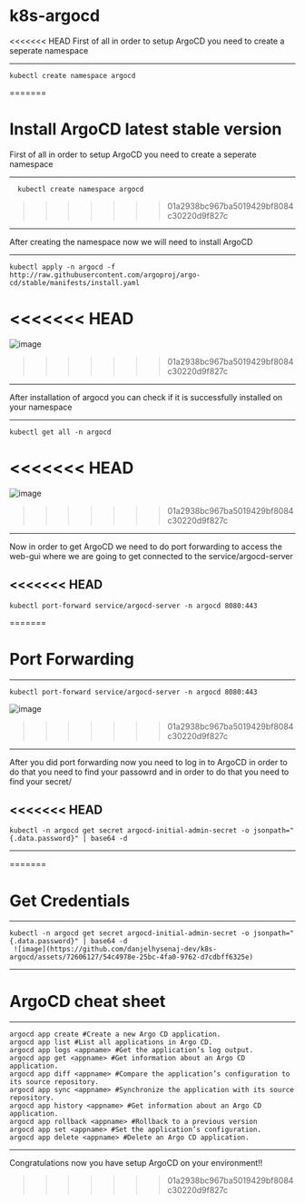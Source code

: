 # k8s-argocd

<<<<<<< HEAD
First of all in order to setup ArgoCD you need to create a seperate namespace

---
	kubectl create namespace argocd
=======
# Install ArgoCD latest stable version
First of all in order to setup ArgoCD you need to create a seperate namespace

---
	  kubectl create namespace argocd
>>>>>>> 01a2938bc967ba5019429bf8084c30220d9f827c
---

After creating the namespace now we will need to install ArgoCD

---
	kubectl apply -n argocd -f http://raw.githubusercontent.com/argoproj/argo-cd/stable/manifests/install.yaml
<<<<<<< HEAD
=======
 ![image](https://github.com/danjelhysenaj-dev/k8s-argocd/assets/72606127/4da244c2-bcd8-4e07-96e3-3d9c3331784c)

>>>>>>> 01a2938bc967ba5019429bf8084c30220d9f827c
---

After installation of argocd you can check if it is successfully installed on your namespace

---
	kubectl get all -n argocd
<<<<<<< HEAD
=======
 ![image](https://github.com/danjelhysenaj-dev/k8s-argocd/assets/72606127/1a8e7a4c-0edc-4d36-8eb9-391a9a6b62f0)

>>>>>>> 01a2938bc967ba5019429bf8084c30220d9f827c
---

Now in order to get ArgoCD we need to do port forwarding to access the web-gui where we are going to get connected to the service/argocd-server

<<<<<<< HEAD
---
	kubectl port-forward service/argocd-server -n argocd 8080:443
=======
# Port Forwarding
---
	kubectl port-forward service/argocd-server -n argocd 8080:443
 ![image](https://github.com/danjelhysenaj-dev/k8s-argocd/assets/72606127/418cf31c-2af2-4137-8a75-70730500ed51)

>>>>>>> 01a2938bc967ba5019429bf8084c30220d9f827c
---

After you did port forwarding now you need to log in to ArgoCD in order to do that you need to find your passowrd and in order to do that you need to find your secret/

<<<<<<< HEAD
---
	kubectl -n argocd get secret argocd-initial-admin-secret -o jsonpath="{.data.password}" | base64 -d
---

=======
# Get Credentials
---
	kubectl -n argocd get secret argocd-initial-admin-secret -o jsonpath="{.data.password}" | base64 -d
	 ![image](https://github.com/danjelhysenaj-dev/k8s-argocd/assets/72606127/54c4978e-25bc-4fa0-9762-d7cdbff6325e)
---

# ArgoCD cheat sheet

---
	argocd app create #Create a new Argo CD application.
	argocd app list #List all applications in Argo CD.
	argocd app logs <appname> #Get the application’s log output.
	argocd app get <appname> #Get information about an Argo CD application.
	argocd app diff <appname> #Compare the application’s configuration to its source repository.
	argocd app sync <appname> #Synchronize the application with its source repository.
	argocd app history <appname> #Get information about an Argo CD application.
	argocd app rollback <appname> #Rollback to a previous version
	argocd app set <appname> #Set the application’s configuration.
	argocd app delete <appname> #Delete an Argo CD application.
---
Congratulations now you have setup ArgoCD on your environment!!
>>>>>>> 01a2938bc967ba5019429bf8084c30220d9f827c
